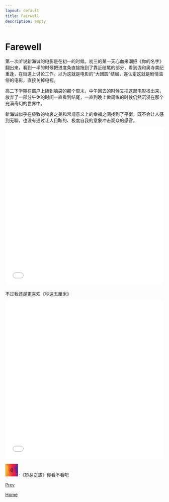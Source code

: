 ```yaml
---
layout: default
title: Fairwell
description: empty
---
```


# Farewell 

第一次听说新海诚的电影是在初一的时候。初三的某一天心血来潮把《你的名字》翻出来，看到一半的时候把进度条直接拖到了靠近结尾的部分，看到泷和奥寺美纪重逢，在街道上讨论工作。以为这就是电影的“大团圆”结局，遂认定这就是剧情滥俗的电影，直接关掉电视。

高二下学期在窗户上磕到脑袋的那个周末，中午回去的时候又把这部电影找出来，放弃了一部分午休的时间一直看到结尾，一直到晚上做周练的时候仍然沉浸在那个充满奇幻的世界中。

新海诚似乎在极致的物哀之美和常规意义上的幸福之间找到了平衡，既不会让人感到无聊，也没有通过让人目眩的、极度自我的意象冲击观众的感官。

<iframe src="//player.bilibili.com/player.html?aid=32309357&page=1&danmaku=0" allowfullscreen="allowfullscreen" width="100%" height="500" scrolling="no" frameborder="0" sandbox="allow-top-navigation allow-same-origin allow-forms allow-scripts"></iframe>

不过我还是更喜欢《秒速五厘米》

<iframe src="//player.bilibili.com/player.html?aid=2915699&page=1&danmaku=0" allowfullscreen="allowfullscreen" width="100%" height="500" scrolling="no" frameborder="0" sandbox="allow-top-navigation allow-same-origin allow-forms allow-scripts"></iframe>

<img src="./fig/wallpaper.jpg"
width="40"
height="40"/> :《铃芽之旅》你看不看吧 

[Prev](./out0.md)

[Home](./index.md)
